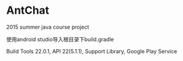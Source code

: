 # AntChat
2015 summer java course project

使用android studio导入根目录下build.gradle

Build Tools 22.0.1, API 22(5.1.1), Support Library, Google Play Service
